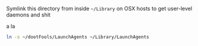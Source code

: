 
Symlink this directory from inside `~/Library` on OSX hosts to get user-level daemons and shit

a la
```sh
ln -s ~/dootFools/LaunchAgents ~/Library/LaunchAgents
```
